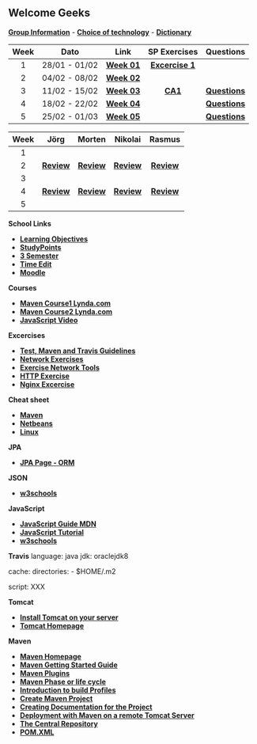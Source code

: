 
## Welcome Geeks

[**Group Information**](gruppe.md) -
[**Choice of technology**](tek.md) -
[**Dictionary**](dictionary.md)


| Week | Dato | Link |SP Exercises|Questions|
|:----:|:----:|:----:|:----------:|:-------:|
|  1   | 28/01 - 01/02 |<a href="https://github.com/cphdat3sem2019spring/Week-01" target="_blank">**Week 01**</a>|<a href="https://docs.google.com/document/d/1rLwf_K6mjhG_w0M2ShIjpAX_oaexI8qpa7Aco9l9KDw/edit?usp=sharing" target="_blank">**Excercise 1**</a>|
|  2   | 04/02 - 08/02 | <a href="https://datsoftlyngby.github.io/dat3sem2019Spring/Modul1/Week2/" target="_blank">**Week 02**</a> |
|  3   | 11/02 - 15/02 | <a href="https://github.com/cphdat3sem2019spring/Week-03-JavaScript-1-and-CA1" target="_blank">**Week 03**</a>|<a href="https://techjahn.dk/CA1/" target="_blank">**CA1**</a>|<a href="https://docs.google.com/document/d/19mr3QYYsAnwBhN7Jw_ZPNsivSKGpskR-GGs9_ESM2D8/edit?usp=sharing" target="_blank">**Questions**</a>
|  4   |18/02 - 22/02 |<a href="https://github.com/cphdat3sem2019spring/Week-04-ObjectRelationMapping" target="_blank">**Week 04**</a>| |  <a href="https://docs.google.com/document/d/1CYBQrVXos_lIDm5SqRbaNEyB8i6tF5NS4y2oCS3agjQ/edit?usp=sharing" target="_blank">**Questions**</a>
 |5| 25/02 - 01/03|<a href="https://datsoftlyngby.github.io/dat3sem2019Spring/Modul2/Week2/" target="_blank">**Week 05**</a> | |<a href="https://docs.google.com/document/d/19MTHVnkNHL5uvuQWl4oYu30XwZ02tivrV7CTDMAa4Wk/edit?usp=sharing" target="_blank">**Questions**</a> |


| Week  | Jörg | Morten | Nikolai | Rasmus |
|:----: |:----:|:------:|:-------:|:------:|
|   1   |      |        |         |        |  
|   2   |<a href="https://www.joergoertel.com/week2/" target="_blank">**Review**</a>|<a href="https://www.mortenfeldtstudent.dk/SP2/index.html" target="_blank">**Review**</a>|<a href="http://techjahn.dk/NetworkWeek" target="_blank">**Review**</a>|<a href="https://rasmusporse.dk/NetworkAssignment/" target="_blank">**Review**</a>| 
|   3   |     |        |         |        | 
|   4   |<a href="https://www.joergoertel.com/ca2/" target="_blank">**Review**</a>|<a href="https://www.mortenfeldtstudent.dk/SP3/" target="_blank">**Review**</a>|<a href="https://techjahn.dk/SP3/" target="_blank">**Review**</a>|<a href="https://github.com/RPorse/TrialExamJPA" target="_blank">**Review**</a>|
|5| | | | |


**School Links**
* <a href="https://docs.google.com/spreadsheets/d/1m-uV26BOeiyZHdYdSMisJVLfQmlXeOYAAO0eyaXLXqc/edit#gid=0" target="_blank">**Learning Objectives**</a>
* <a href="https://studypoints.info/#/view1" target="_blank">**StudyPoints**</a>
* <a href="https://datsoftlyngby.github.io/dat3sem2019Spring/" target="_blank">**3 Semester**</a>
* <a href="https://cloud.timeedit.net/cphbusiness/web" target="_blank">**Time Edit**</a>
* <a href="https://cphbusiness.mrooms.net/" target="_blank">**Moodle**</a>


**Courses**
* <a href="https://www.lynda.com/Maven-tutorials/Java-Build-Automation-Maven/504792-2.html" target="_blank">**Maven Course1 Lynda.com**</a>
* <a href="https://www.lynda.com/Maven-tutorials/Multi-Module-Build-Automation-Maven/520530-2.html" target="_blank">**Maven Course2 Lynda.com**</a>
* <a href="https://www.youtube.com/watch?v=8aGhZQkoFbQ" target="_blank">**JavaScript Video**</a>

**Excercises**
 * [**Test, Maven and Travis Guidelines**](testguidelines.md)
 * [**Network Exercises**](networkexercise.md)
 * [**Exercise Network Tools**](exercisenetworktools.md)
 * [**HTTP Exercise**](exercisehttp.md)
 * [**Nginx Excercise**](nginxexercise.md)
 

**Cheat sheet**
* <a href="http://files.zeroturnaround.com/pdf/Maven-cheat-sheet.pdf?fbclid=IwAR0ReiR51-OSKcx33GWa7ztZ_FqAxs8MCg4pfRaj1lNCIDqaUk2mLyVLNxw" target="_blank">**Maven**</a>
* <a href="https://netbeans.org/project_downloads/usersguide/shortcuts-80.pdf" target="_blank">**Netbeans**</a>
* <a href="https://files.fosswire.com/2007/08/fwunixref.pdf" target="_blank">**Linux**</a>

**JPA**
 * [**JPA Page - ORM**](jpa.md)

**JSON**
* <a href="https://www.w3schools.com/js/js_json_intro.asp" target="_blank">**w3schools**</a>

**JavaScript**
* <a href="https://developer.mozilla.org/en-US/docs/Web/JavaScript" target="_blank">**JavaScript Guide MDN**</a>
* <a href="https://javascript.info/" target="_blank">**JavaScript Tutorial**</a>
* <a href="https://www.w3schools.com/js/default.asp" target="_blank">**w3schools**</a>

**Travis**
language: java
jdk: oraclejdk8

cache:
  directories:
    - $HOME/.m2

script:
  XXX

**Tomcat**
* <a href="https://docs.google.com/document/d/1TnPFlZjl8phGqROQB0syUnSJQiaDASZya3gv8qK2qcI/edit?fbclid=IwAR1JoRwDW3Wcfu2HWRSSqfdewZt3usNrOAEYbHXxOcM1yo6kfwdOy8GfCZs#heading=h.6arfkivd01by" target="_blank">**Install Tomcat on your server**</a>
* <a href="http://tomcat.apache.org/" target="_blank">**Tomcat Homepage**</a>


**Maven**
* <a href="https://maven.apache.org/" target="_blank">**Maven Homepage**</a>
* <a href="https://maven.apache.org/guides/getting-started/index.html" target="_blank">**Maven Getting Started Guide**</a>
* [**Maven Plugins**](mavenplugins.md)
* [**Maven Phase or life cycle**](lifecycle.md)
* <a href="http://maven.apache.org/guides/introduction/introduction-to-profiles.html" target="_blank">**Introduction to build Profiles**</a>
* [**Create Maven Project**](mavenguide.md)
* [**Creating Documentation for the Project**](documentation.md)
* [**Deployment with Maven on a remote Tomcat Server**](deploymentmaven.md)
* <a href="https://search.maven.org/" target="_blank">**The Central Repository**</a>
* [**POM.XML**](pom.md)

